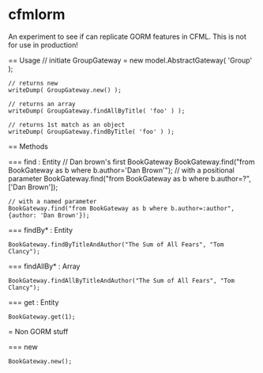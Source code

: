 cfmlorm
=======

An experiment to see if can replicate GORM features in CFML. 
This is not for use in production!

== Usage
	// initiate
	GroupGateway = new model.AbstractGateway( 'Group' );

	// returns new
	writeDump( GroupGateway.new() );

	// returns an array
	writeDump( GroupGateway.findAllByTitle( 'foo' ) );

	// returns 1st match as an object
	writeDump( GroupGateway.findByTitle( 'foo' ) );

== Methods

=== find : Entity
	// Dan brown's first BookGateway
	BookGateway.find("from BookGateway as b where b.author='Dan Brown'");
	// with a positional parameter
	BookGateway.find("from BookGateway as b where b.author=?", ['Dan Brown']);

	// with a named parameter
	BookGateway.find("from BookGateway as b where b.author=:author", {author: 'Dan Brown'});
	
=== findBy* : Entity

	BookGateway.findByTitleAndAuthor("The Sum of All Fears", "Tom Clancy");
	
=== findAllBy* : Array

	BookGateway.findAllByTitleAndAuthor("The Sum of All Fears", "Tom Clancy");

=== get : Entity

	BookGateway.get(1);
	
= Non GORM stuff

=== new

	BookGateway.new();